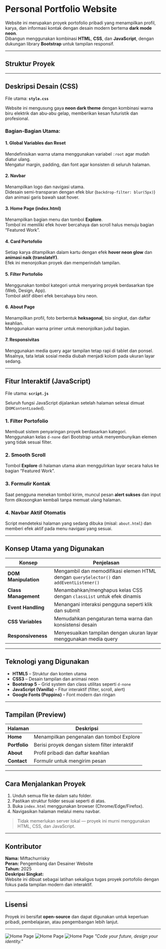 # Personal Portfolio Website

Website ini merupakan proyek portofolio pribadi yang menampilkan profil, karya, dan informasi kontak dengan desain modern bertema **dark mode neon**.  
Dibangun menggunakan kombinasi **HTML**, **CSS**, dan **JavaScript**, dengan dukungan library **Bootstrap** untuk tampilan responsif.

---

##  Struktur Proyek


---

##  Deskripsi Desain (CSS)

File utama: **`style.css`**

Website ini mengusung gaya **neon dark theme** dengan kombinasi warna biru elektrik dan abu-abu gelap, memberikan kesan futuristik dan profesional.

###  Bagian-Bagian Utama:

#### 1. **Global Variables dan Reset**
Mendefinisikan warna utama menggunakan variabel `:root` agar mudah diatur ulang.  
Mengatur margin, padding, dan font agar konsisten di seluruh halaman.

#### 2. **Navbar**
Menampilkan logo dan navigasi utama.  
Didesain semi-transparan dengan efek blur (`backdrop-filter: blur(5px)`) dan animasi garis bawah saat hover.

#### 3. **Home Page (index.html)**
Menampilkan bagian menu dan tombol **Explore**.  
Tombol ini memiliki efek hover bercahaya dan scroll halus menuju bagian “Featured Work”.

#### 4. **Card Portofolio**
Setiap karya ditampilkan dalam kartu dengan efek **hover neon glow** dan **animasi naik (translateY)**.  
Efek ini menonjolkan proyek dan memperindah tampilan.

#### 5. **Filter Portofolio**
Menggunakan tombol kategori untuk menyaring proyek berdasarkan tipe (Web, Design, App).  
Tombol aktif diberi efek bercahaya biru neon.

#### 6. **About Page**
Menampilkan profil, foto berbentuk **heksagonal**, bio singkat, dan daftar keahlian.  
Menggunakan warna primer untuk menonjolkan judul bagian.

#### 7. **Responsivitas**
Menggunakan media query agar tampilan tetap rapi di tablet dan ponsel.  
Misalnya, tata letak sosial media diubah menjadi kolom pada ukuran layar sedang.

---

##  Fitur Interaktif (JavaScript)

File utama: **`script.js`**

Seluruh fungsi JavaScript dijalankan setelah halaman selesai dimuat (`DOMContentLoaded`).

###  1. Filter Portofolio
Membuat sistem penyaringan proyek berdasarkan kategori.  
Menggunakan kelas `d-none` dari Bootstrap untuk menyembunyikan elemen yang tidak sesuai filter.

###  2. Smooth Scroll
Tombol **Explore** di halaman utama akan menggulirkan layar secara halus ke bagian “Featured Work”.

###  3. Formulir Kontak
Saat pengguna menekan tombol kirim, muncul pesan **alert sukses** dan input form dikosongkan kembali tanpa memuat ulang halaman.

###  4. Navbar Aktif Otomatis
Script mendeteksi halaman yang sedang dibuka (misal: `about.html`) dan memberi efek aktif pada menu navigasi yang sesuai.

---

##  Konsep Utama yang Digunakan

| Konsep | Penjelasan |
|--------|-------------|
| **DOM Manipulation** | Mengambil dan memodifikasi elemen HTML dengan `querySelector()` dan `addEventListener()` |
| **Class Management** | Menambahkan/menghapus kelas CSS dengan `classList` untuk efek dinamis |
| **Event Handling** | Menangani interaksi pengguna seperti klik dan submit |
| **CSS Variables** | Memudahkan pengaturan tema warna dan konsistensi desain |
| **Responsiveness** | Menyesuaikan tampilan dengan ukuran layar menggunakan media query |

---

##  Teknologi yang Digunakan

- **HTML5** – Struktur dan konten utama
- **CSS3** – Desain tampilan dan animasi neon
- **Bootstrap 5** – Grid system dan class utilitas seperti `d-none`
- **JavaScript (Vanilla)** – Fitur interaktif (filter, scroll, alert)
- **Google Fonts (Poppins)** – Font modern dan ringan

---

##  Tampilan (Preview)

| Halaman | Deskripsi |
|----------|------------|
|  **Home** | Menampilkan pengenalan dan tombol Explore |
|  **Portfolio** | Berisi proyek dengan sistem filter interaktif |
|  **About** | Profil pribadi dan daftar keahlian |
|  **Contact** | Formulir untuk mengirim pesan |

---

##  Cara Menjalankan Proyek

1. Unduh semua file ke dalam satu folder.  
2. Pastikan struktur folder sesuai seperti di atas.  
3. Buka `index.html` menggunakan browser (Chrome/Edge/Firefox).  
4. Navigasikan halaman melalui menu navbar.

>  Tidak memerlukan server lokal — proyek ini murni menggunakan HTML, CSS, dan JavaScript.

---

##  Kontributor

**Nama:** Miftachurrisky  
**Peran:** Pengembang dan Desainer Website  
**Tahun:** 2025  
**Deskripsi Singkat:**  
Website ini dibuat sebagai latihan sekaligus tugas proyek portofolio dengan fokus pada tampilan modern dan interaktif.

---

##  Lisensi

Proyek ini bersifat **open-source** dan dapat digunakan untuk keperluan pribadi, pembelajaran, atau pengembangan lebih lanjut.

---
![Home Page](https://github.com/Risky777-rgb/tugas_akhir_PBP/blob/main/ss/MIFTACHUR-RISKY-About-Me-10-20-2025_11_01_AM.png)
![Home Page](https://github.com/Risky777-rgb/tugas_akhir_PBP/blob/main/ss/MIFTACHUR-RISKY-Home-10-20-2025_11_00_AM.png)
![Home Page](https://github.com/Risky777-rgb/tugas_akhir_PBP/blob/main/ss/MIFTACHUR-RISKY-Portfolio-10-20-2025_11_01_AM.png)
 *"Code your future, design your identity."* 

